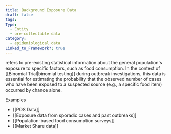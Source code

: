 ```yaml
---
title: Background Exposure Data
draft: false
tags: 
Type:
  - Entity
  - pre-collectable data
Category:
  - epidemiological data
Linked_to_Framework?: true
---
```

refers to pre-existing statistical information about the general population's exposure to specific factors, such as food consumption. In the context of [[Binomial Trial|binomial testing]] during outbreak investigations, this data is essential for estimating the probability that the observed number of cases who have been exposed to a suspected source (e.g., a specific food item) occurred by chance alone.

Examples 
- [[POS Data]]
- [[Exposure data from sporadic cases and past outbreaks]]
- [[Population-based food consumption surveys]]
- [[Market Share data]]